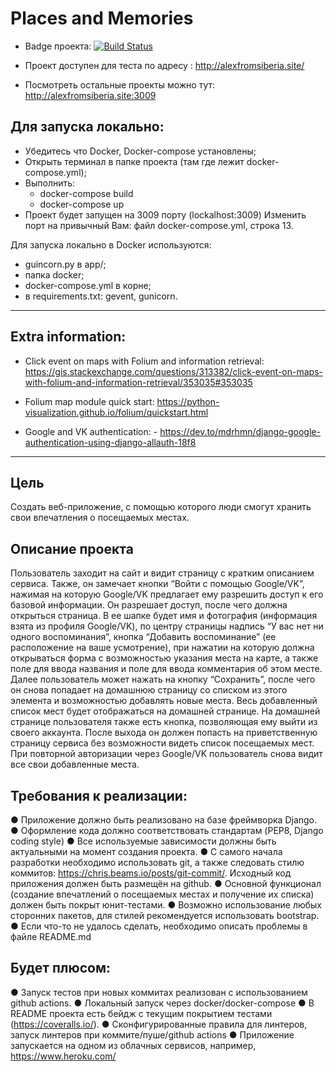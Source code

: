 # Places and Memories

- Badge проекта:
[![Build Status](https://github.com/AlexFromSiberia/places_and_memories/actions/workflows/workflow1.yml/bage.svg?branch=master)](https://github.com/AlexFromSiberia/places_and_memories/actions/workflows/workflow1.yml)

- Проект доступен для теста по адресу : http://alexfromsiberia.site/
- Посмотреть остальные проекты можно тут: http://alexfromsiberia.site:3009

## Для запуска локально:

- Убедитесь что Docker, Docker-compose установлены;
- Открыть терминал в папке проекта (там где лежит docker-compose.yml);
- Выполнить:
  - docker-compose build
  - docker-compose up
- Проект будет запущен на 3009 порту (lockalhost:3009)
Изменить порт на привычный Вам: файл docker-compose.yml, строка 13.


Для запуска локально в Docker используются: 
- guincorn.py в app/;
- папка docker;
- docker-compose.yml в корне;
- в requirements.txt: gevent, gunicorn.
----

## Extra information:

- Click event on maps with Folium and information retrieval: https://gis.stackexchange.com/questions/313382/click-event-on-maps-with-folium-and-information-retrieval/353035#353035
- Folium map module quick start: https://python-visualization.github.io/folium/quickstart.html

- Google and VK authentication: - https://dev.to/mdrhmn/django-google-authentication-using-django-allauth-18f8

----

## Цель
Создать веб-приложение, с помощью которого люди смогут хранить свои впечатления о посещаемых
местах.

## Описание проекта
Пользователь заходит на сайт и видит страницу с кратким описанием сервиса. Также, он замечает
кнопки “Войти с помощью Google/VK”, нажимая на которую Google/VK предлагает ему разрешить доступ
к его базовой информации.
Он разрешает доступ, после чего должна открыться страница. В ее шапке будет имя и фотография
(информация взята из профиля Google/VK), по центру страницы надпись “У вас нет ни одного
воспоминания”, кнопка “Добавить воспоминание” (ее расположение на ваше усмотрение), при нажатии
на которую должна открываться форма с возможностью указания места на карте, а также поле для
ввода названия и поле для ввода комментария об этом месте.
Далее пользователь может нажать на кнопку “Сохранить”, после чего он снова попадает на домашнюю
страницу со списком из этого элемента и возможностью добавлять новые места. Весь добавленный
список мест будет отображаться на домашней странице.
На домашней странице пользователя также есть кнопка, позволяющая ему выйти из своего аккаунта.
После выхода он должен попасть на приветственную страницу сервиса без возможности видеть список
посещаемых мест. При повторной авторизации через Google/VK пользователь снова видит все свои
добавленные места.

## Требования к реализации:
● Приложение должно быть реализовано на базе фреймворка Django.
● Оформление кода должно соответствовать стандартам (PEP8, Django coding style)
● Все используемые зависимости должны быть актуальными на момент создания проекта.
● С самого начала разработки необходимо использовать git, а также следовать стилю коммитов:
https://chris.beams.io/posts/git-commit/. Исходный код приложения должен быть размещён на
github.
● Основной функционал (создание впечатлений о посещаемых местах и получение их списка)
должен быть покрыт юнит-тестами.
● Возможно использование любых сторонних пакетов, для стилей рекомендуется использовать
bootstrap.
● Если что-то не удалось сделать, необходимо описать проблемы в файле README.md

## Будет плюсом:
● Запуск тестов при новых коммитах реализован с использованием github actions.
● Локальный запуск через docker/docker-compose
● В README проекта есть бейдж с текущим покрытием тестами (https://coveralls.io/).
● Сконфигурированные правила для линтеров, запуск линтеров при коммите/пуше/github actions
● Приложение запускается на одном из облачных сервисов, например, https://www.heroku.com/